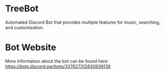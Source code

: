 # TreeBot
Automated Discord Bot that provides multiple features for music, searching, and customization.

# Bot Website
More information about the bot can be found here: 
https://bots.discord.pw/bots/337627312830939136
